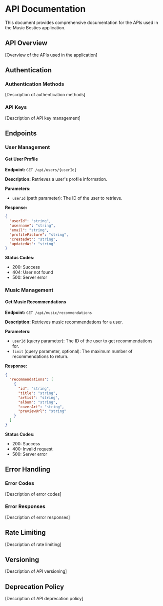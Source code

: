 # API Documentation

This document provides comprehensive documentation for the APIs used in the Music Besties application.

## API Overview

[Overview of the APIs used in the application]

## Authentication

### Authentication Methods

[Description of authentication methods]

### API Keys

[Description of API key management]

## Endpoints

### User Management

#### Get User Profile

**Endpoint:** `GET /api/users/{userId}`

**Description:** Retrieves a user's profile information.

**Parameters:**
- `userId` (path parameter): The ID of the user to retrieve.

**Response:**
```json
{
  "userId": "string",
  "username": "string",
  "email": "string",
  "profilePicture": "string",
  "createdAt": "string",
  "updatedAt": "string"
}
```

**Status Codes:**
- 200: Success
- 404: User not found
- 500: Server error

### Music Management

#### Get Music Recommendations

**Endpoint:** `GET /api/music/recommendations`

**Description:** Retrieves music recommendations for a user.

**Parameters:**
- `userId` (query parameter): The ID of the user to get recommendations for.
- `limit` (query parameter, optional): The maximum number of recommendations to return.

**Response:**
```json
{
  "recommendations": [
    {
      "id": "string",
      "title": "string",
      "artist": "string",
      "album": "string",
      "coverArt": "string",
      "previewUrl": "string"
    }
  ]
}
```

**Status Codes:**
- 200: Success
- 400: Invalid request
- 500: Server error

## Error Handling

### Error Codes

[Description of error codes]

### Error Responses

[Description of error responses]

## Rate Limiting

[Description of rate limiting]

## Versioning

[Description of API versioning]

## Deprecation Policy

[Description of API deprecation policy]

